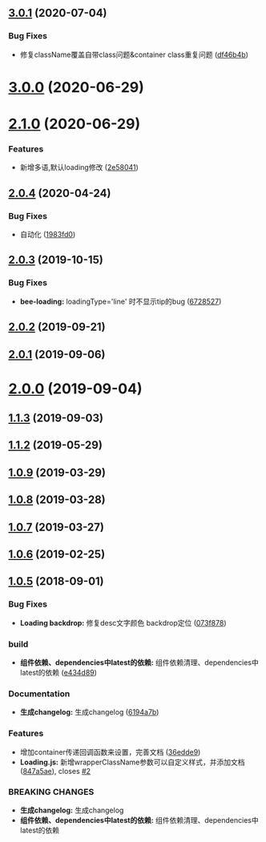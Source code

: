 ## [3.0.1](https://github.com/tinper-bee/bee-loading/compare/v3.0.0...v3.0.1) (2020-07-04)


### Bug Fixes

* 修复className覆盖自带class问题&container class重复问题 ([df46b4b](https://github.com/tinper-bee/bee-loading/commit/df46b4b7e220402056e08c59ddbf12e96c1c5fcb))



# [3.0.0](https://github.com/tinper-bee/bee-loading/compare/v2.1.0...v3.0.0) (2020-06-29)



# [2.1.0](https://github.com/tinper-bee/bee-loading/compare/v2.0.4...v2.1.0) (2020-06-29)


### Features

* 新增多语,默认loading修改 ([2e58041](https://github.com/tinper-bee/bee-loading/commit/2e58041ea847a379cec41a49a569218889371026))



## [2.0.4](https://github.com/tinper-bee/bee-loading/compare/v2.0.3...v2.0.4) (2020-04-24)


### Bug Fixes

* 自动化 ([1983fd0](https://github.com/tinper-bee/bee-loading/commit/1983fd0aaadfcfeaeeb4f88fecac709449fab1c1))



<a name="2.0.3"></a>
## [2.0.3](https://github.com/tinper-bee/bee-loading/compare/v2.0.2...v2.0.3) (2019-10-15)


### Bug Fixes

* **bee-loading:** loadingType='line' 时不显示tip的bug ([6728527](https://github.com/tinper-bee/bee-loading/commit/6728527))



<a name="2.0.2"></a>
## [2.0.2](https://github.com/tinper-bee/bee-loading/compare/v2.0.1...v2.0.2) (2019-09-21)



<a name="2.0.1"></a>
## [2.0.1](https://github.com/tinper-bee/bee-loading/compare/v2.0.0...v2.0.1) (2019-09-06)



<a name="2.0.0"></a>
# [2.0.0](https://github.com/tinper-bee/bee-loading/compare/v1.1.3...v2.0.0) (2019-09-04)



<a name="1.1.3"></a>
## [1.1.3](https://github.com/tinper-bee/bee-loading/compare/v1.1.2...v1.1.3) (2019-09-03)



<a name="1.1.2"></a>
## [1.1.2](https://github.com/tinper-bee/bee-loading/compare/v1.0.9...v1.1.2) (2019-05-29)



<a name="1.0.9"></a>
## [1.0.9](https://github.com/tinper-bee/bee-loading/compare/v1.0.8...v1.0.9) (2019-03-29)



<a name="1.0.8"></a>
## [1.0.8](https://github.com/tinper-bee/bee-loading/compare/v1.0.7...v1.0.8) (2019-03-28)



<a name="1.0.7"></a>
## [1.0.7](https://github.com/tinper-bee/bee-loading/compare/v1.0.6...v1.0.7) (2019-03-27)



<a name="1.0.6"></a>
## [1.0.6](https://github.com/tinper-bee/bee-loading/compare/v1.0.5...v1.0.6) (2019-02-25)



<a name="1.0.5"></a>
## [1.0.5](https://github.com/tinper-bee/bee-loading/compare/073f878...v1.0.5) (2018-09-01)


### Bug Fixes

* **Loading backdrop:** 修复desc文字颜色 backdrop定位 ([073f878](https://github.com/tinper-bee/bee-loading/commit/073f878))


### build

* **组件依赖、dependencies中latest的依赖:** 组件依赖清理、dependencies中latest的依赖 ([e434d89](https://github.com/tinper-bee/bee-loading/commit/e434d89))


### Documentation

* **生成changelog:** 生成changelog ([6194a7b](https://github.com/tinper-bee/bee-loading/commit/6194a7b))


### Features

* 增加container传递回调函数来设置，完善文档 ([36edde9](https://github.com/tinper-bee/bee-loading/commit/36edde9))
* **Loading.js:** 新增wrapperClassName参数可以自定义样式，并添加文档 ([847a5ae](https://github.com/tinper-bee/bee-loading/commit/847a5ae)), closes [#2](https://github.com/tinper-bee/bee-loading/issues/2)


### BREAKING CHANGES

* **生成changelog:** 生成changelog
* **组件依赖、dependencies中latest的依赖:** 组件依赖清理、dependencies中latest的依赖



